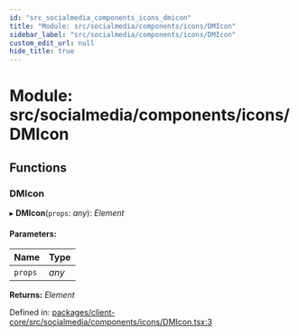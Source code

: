 ```yaml
---
id: "src_socialmedia_components_icons_dmicon"
title: "Module: src/socialmedia/components/icons/DMIcon"
sidebar_label: "src/socialmedia/components/icons/DMIcon"
custom_edit_url: null
hide_title: true
---
```


# Module: src/socialmedia/components/icons/DMIcon

## Functions

### DMIcon

▸ **DMIcon**(`props`: *any*): *Element*

#### Parameters:

| Name | Type |
| :------ | :------ |
| `props` | *any* |

**Returns:** *Element*

Defined in: [packages/client-core/src/socialmedia/components/icons/DMIcon.tsx:3](https://github.com/xr3ngine/xr3ngine/blob/2d83606b6/packages/client-core/src/socialmedia/components/icons/DMIcon.tsx#L3)
